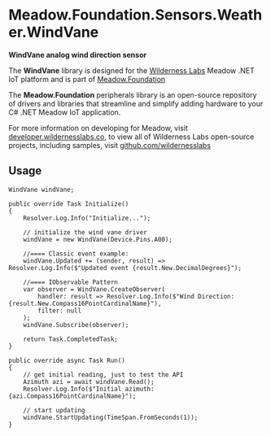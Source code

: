 # Meadow.Foundation.Sensors.Weather.WindVane

**WindVane analog wind direction sensor**

The **WindVane** library is designed for the [Wilderness Labs](www.wildernesslabs.co) Meadow .NET IoT platform and is part of [Meadow.Foundation](https://developer.wildernesslabs.co/Meadow/Meadow.Foundation/)

The **Meadow.Foundation** peripherals library is an open-source repository of drivers and libraries that streamline and simplify adding hardware to your C# .NET Meadow IoT application.

For more information on developing for Meadow, visit [developer.wildernesslabs.co](http://developer.wildernesslabs.co/), to view all of Wilderness Labs open-source projects, including samples, visit [github.com/wildernesslabs](https://github.com/wildernesslabs/)

## Usage

```
WindVane windVane;

public override Task Initialize()
{
    Resolver.Log.Info("Initialize...");

    // initialize the wind vane driver
    windVane = new WindVane(Device.Pins.A00);

    //==== Classic event example:
    windVane.Updated += (sender, result) => Resolver.Log.Info($"Updated event {result.New.DecimalDegrees}");

    //==== IObservable Pattern
    var observer = WindVane.CreateObserver(
        handler: result => Resolver.Log.Info($"Wind Direction: {result.New.Compass16PointCardinalName}"),
        filter: null
    );
    windVane.Subscribe(observer);

    return Task.CompletedTask;
}

public override async Task Run()
{
    // get initial reading, just to test the API
    Azimuth azi = await windVane.Read();
    Resolver.Log.Info($"Initial azimuth: {azi.Compass16PointCardinalName}");

    // start updating
    windVane.StartUpdating(TimeSpan.FromSeconds(1));
}

        
```

